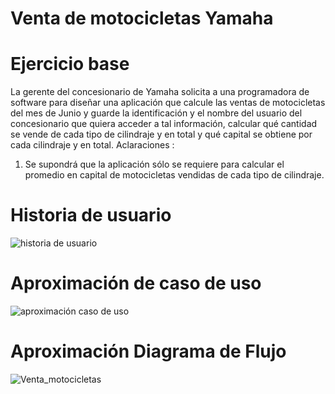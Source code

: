 # Venta de motocicletas Yamaha
# Ejercicio base
La gerente del concesionario de Yamaha solicita a una programadora de software para diseñar una aplicación que calcule las ventas de motocicletas del mes de Junio y guarde la identificación y el nombre del usuario del concesionario que quiera acceder a tal información, calcular qué cantidad se vende de cada tipo de cilindraje y en total y qué capital se obtiene por cada cilindraje y en total. 
Aclaraciones : 
1. Se supondrá que la aplicación sólo se requiere para calcular el promedio en capital de motocicletas vendidas de cada tipo de cilindraje.

# Historia de usuario
![historia de usuario](https://github.com/Dama1424/ventamotocicletas/assets/132960199/a583eddc-f378-4a99-8199-afa3b987482e)

# Aproximación de caso de uso

![aproximación caso de uso](https://github.com/Dama1424/ventamotocicletas/assets/132960199/ccca2d26-093f-4148-a41e-c28086c4d453)

# Aproximación Diagrama de Flujo

![Venta_motocicletas](https://github.com/Dama1424/ventamotocicletas/assets/132960199/a521abaa-7e4d-46fb-9e93-82d883fe6d5c)
